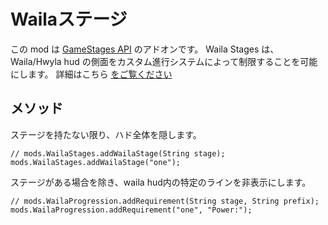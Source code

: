 # Wailaステージ

この mod は [GameStages API](https://minecraft.curseforge.com/projects/game-stages) のアドオンです。 Waila Stages は、Waila/Hwyla hud の側面をカスタム進行システムによって制限することを可能にします。 詳細はこちら [をご覧ください](https://minecraft.curseforge.com/projects/waila-stages)

## メソッド

ステージを持たない限り、ハド全体を隠します。

```zenscript
// mods.WailaStages.addWailaStage(String stage);
mods.WailaStages.addWailaStage("one");
```

ステージがある場合を除き、waila hud内の特定のラインを非表示にします。

```zenscript
// mods.WailaProgression.addRequirement(String stage, String prefix); 
mods.WailaProgression.addRequirement("one", "Power:"); 
```